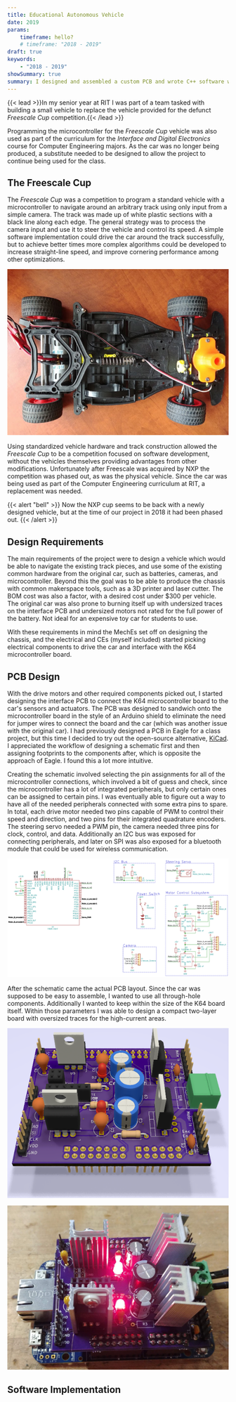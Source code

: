 ```yaml
---
title: Educational Autonomous Vehicle
date: 2019
params:
    timeframe: hello?
    # timeframe: "2018 - 2019"
draft: true
keywords:
    - "2018 - 2019"
showSummary: true
summary: I designed and assembled a custom PCB and wrote C++ software with FreeRTOS for a small autonomous vehicle as part of my senior design project team.
---
```


{{< lead >}}In my senior year at RIT I was part of a team tasked with building a small vehicle to replace the vehicle
provided for the defunct *Freescale Cup* competition.{{< /lead >}}

Programming the microcontroller for the *Freescale Cup* vehicle was also used as part of the curriculum for the 
*Interface and Digital Electronics* course for Computer Engineering majors. As the car was no longer being produced,
a substitute needed to be designed to allow the project to continue being used for the class.

## The Freescale Cup

The *Freescale Cup* was a competition to program a standard vehicle with a microcontroller to navigate around an arbitrary
track using only input from a simple camera. The track was made up of white plastic sections with a black line along each edge.
The general strategy was to process the camera input and use it to steer the vehicle and control its speed. A simple software
implementation could drive the car around the track successfully, but to achieve better times more complex algorithms could be
developed to increase straight-line speed, and improve cornering performance among other optimizations.

![The original Freescale Cup chassis](old_nxp_car.png "The original Freescale Cup chassis")

Using standardized vehicle hardware and track construction allowed the *Freescale Cup* to be a competition focused on software
development, without the vehicles themselves providing advantages from other modifications. Unfortunately after Freescale was
acquired by NXP the competition was phased out, as was the physical vehicle. Since the car was being used as part of the Computer
Engineering curriculum at RIT, a replacement was needed.

{{< alert "bell" >}}
Now the NXP cup seems to be back with a newly designed vehicle, but at the time of our project in 2018 it had been phased out.
{{< /alert >}}

## Design Requirements

The main requirements of the project were to design a vehicle which would be able to navigate the existing track pieces, and use
some of the existing common hardware from the original car, such as batteries, cameras, and microcontroller.
Beyond this the goal was to be able to produce the chassis with common makerspace
tools, such as a 3D printer and laser cutter. The BOM cost was also a factor, with a desired cost under $300 per vehicle.
The original car was also prone to burning itself up with undersized traces on the interface PCB and undersized motors not
rated for the full power of the battery. Not ideal for an expensive toy car for students to use.

With these requirements in mind the MechEs set off on designing the chassis, and the electrical and CEs (myself included) started
picking electrical components to drive the car and interface with the K64 microcontroller board.

## PCB Design

With the drive motors and other required components picked out, I started designing the interface PCB to connect the K64 microcontroller 
board to the car's sensors and actuators. The PCB was designed to sandwich onto the microcontroller board
in the style of an Arduino shield to eliminate the need for jumper wires to connect the board and the car (which was another
issue with the original car). I had previously designed a PCB in Eagle for a class project, but this time I decided to try out
the open-source alternative, [KiCad](https://www.kicad.org/). I appreciated the workflow of designing a schematic first and then
assigning footprints to the components after, which is opposite the approach of Eagle. I found this a lot more intuitive.

Creating the schematic involved selecting the pin assignments for all of the microcontroller connections, which involved a bit of
guess and check, since the microcontroller has a lot of integrated peripherals, but only certain ones can be assigned to certain pins.
I was eventually able to figure out a way to have all of the needed peripherals connected with some extra pins to spare. In total, each
drive motor needed two pins capable of PWM to control their speed and direction, and two pins for their integrated quadrature encoders. 
The steering servo needed a PWM pin, the camera needed three pins for clock, control, and data. Additionally an I2C bus was exposed for
connecting peripherals, and later on SPI was also exposed for a bluetooth module that could be used for wireless communication.

![PCB schematic designed in KiCad](schematic.png "PCB schematic designed in KiCad")

After the schematic came the actual PCB layout. Since the car was supposed to be easy to assemble, I wanted to use all through-hole
components. Additionally I wanted to keep within the size of the K64 board itself. Within those parameters I was able to design a
compact two-layer board with oversized traces for the high-current areas.

![3D render of the final PCB layout](PCB_side.PNG "3D render of the final PCB layout")

![Fully assembled PCB mounted to the K64 board](pcb_final.jpg "Fully assembled PCB mounted to the K64 board")

## Software Implementation

